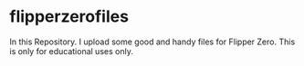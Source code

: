 # flipperzerofiles
In this Repository. I upload some good and handy files for Flipper Zero. This is only for educational uses only.

